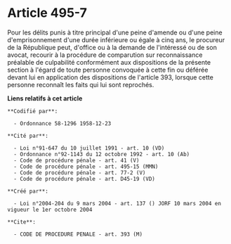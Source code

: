 # Article 495-7

Pour les délits punis à titre principal d'une peine d'amende ou d'une peine d'emprisonnement d'une durée inférieure ou égale
à cinq ans, le procureur de la République peut, d'office ou à la demande de l'intéressé ou de son avocat, recourir à la
procédure de comparution sur reconnaissance préalable de culpabilité conformément aux dispositions de la présente section à
l'égard de toute personne convoquée à cette fin ou déférée devant lui en application des dispositions de l'article 393,
lorsque cette personne reconnaît les faits qui lui sont reprochés.

**Liens relatifs à cet article**

	**Codifié par**:

	  - Ordonnance 58-1296 1958-12-23

	**Cité par**:

	  - Loi n°91-647 du 10 juillet 1991 - art. 10 (VD)
	  - Ordonnance n°92-1143 du 12 octobre 1992 - art. 10 (Ab)
	  - Code de procédure pénale - art. 41 (V)
	  - Code de procédure pénale - art. 495-15 (MMN)
	  - Code de procédure pénale - art. 77-2 (V)
	  - Code de procédure pénale - art. D45-19 (VD)

	**Créé par**:

	  - Loi n°2004-204 du 9 mars 2004 - art. 137 () JORF 10 mars 2004 en vigueur le 1er octobre 2004

	**Cite**:

	  - CODE DE PROCEDURE PENALE - art. 393 (M)
